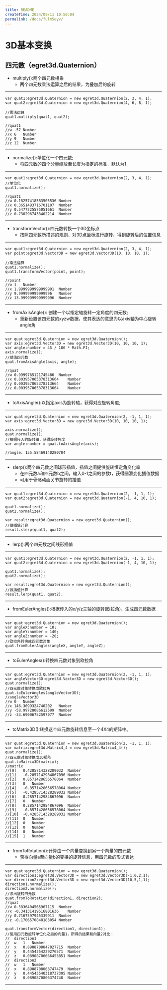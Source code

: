 ```yaml
---
title: README
createTime: 2024/09/11 10:50:04
permalink: /docs/fulm5eyv/
---
```

3D基本变换
===============

## 四元数（egret3d.Quaternion） ##

* multiply():两个四元数相乘
	* 两个四元数乘法运算之后的结果，为叠加后的旋转

----------

	var quat1:egret3d.Quaternion = new egret3d.Quaternion(2, 3, 4, 1);
	var quat2:egret3d.Quaternion = new egret3d.Quaternion(4, 6, 8, 1);

	//乘法运算
	quat1.multiply(quat1, quat2);
	
	//quat1
	//w	-57	Number
	//x	6	Number
	//y	9	Number
	//z	12	Number

---------

* normalize():单位化一个四元数;
	* 将四元数的四个分量缩放至长度为指定的标准，默认为1
	
----------

	var quat1:egret3d.Quaternion = new egret3d.Quaternion(2, 3, 4, 1);
	//单位化
	quat1.normalize();
	
	//quat1
	//w	0.18257418583505536	Number
	//x	0.3651483716701107	Number
	//y	0.5477225575051661	Number
	//z	0.7302967433402214	Number

---------

* transformVector():四元数转换一个3D坐标点
	* 按照四元数所描述的规则，对3D点坐标进行旋转，得到旋转后的位置信息
	
----------

	var quat1:egret3d.Quaternion = new egret3d.Quaternion(2, 3, 4, 1);
	var point:egret3d.Vector3D = new egret3d.Vector3D(10, 10, 10, 1);

	//乘法运算
	quat1.normalize();
	quat1.transformVector(point, point);
	
	//point
	//w	1	Number
	//x	1.9999999999999991	Number
	//y	9.999999999999996	Number
	//z	13.999999999999996	Number


---------

* fromAxisAngle(): 创建一个以指定轴旋转一定角度的四元数;
	* 重新设置该四元数的xyzw数据，使其表达的意思为以axis轴为中心旋转angle角
	
----------

	var quat:egret3d.Quaternion = new egret3d.Quaternion();
	var axis:egret3d.Vector3D = new egret3d.Vector3D(10, 10, 10, 1);
	var angle:number = 45 / 180 * Math.PI;
	axis.normalize();
	//赋值四元数
	quat.fromAxisAngle(axis, angle);
	
	//quat
	//w	0.9999765121745486	Number
	//x	0.003957065378313664	Number
	//y	0.003957065378313664	Number
	//z	0.003957065378313664	Number



---------

* toAxisAngle():以指定axis为旋转轴，获得对应旋转角度;

----------

	var quat:egret3d.Quaternion = new egret3d.Quaternion(2, -1, 1, 1);
	var axis:egret3d.Vector3D = new egret3d.Vector3D(10, 10, 10, 1);
	
	axis.normalize();
	quat.normalize();
	//根据传入的旋转轴，获得旋转角度
	var angle:number = quat.toAxisAngle(axis);
	
	//angle: 135.58469140280704

---------

* slerp():两个四元数之间球形插值，插值之间提供旋转恒定角变化率
	* 在四元数a和四元数b之间，输入0-1之间的参数t，获得圆滑变化插值数据
	* 可用于骨骼动画关节旋转的插值
	
----------

	var quat1:egret3d.Quaternion = new egret3d.Quaternion(2, -1, 1, 1);
	var quat2:egret3d.Quaternion = new egret3d.Quaternion(-1, 4, 10, 1);
	
	quat1.normalize();
	quat2.normalize();

	var result:egret3d.Quaternion = new egret3d.Quaternion();
	//做插值计算
	result.slerp(quat1, quat2);

---------

* lerp():两个四元数之间线形插值
 
----------

	var quat1:egret3d.Quaternion = new egret3d.Quaternion(2, -1, 1, 1);
	var quat2:egret3d.Quaternion = new egret3d.Quaternion(-1, 4, 10, 1);
	
	quat1.normalize();
	quat2.normalize();

	var result:egret3d.Quaternion = new egret3d.Quaternion();
	//做插值计算
	result.lerp(quat1, quat2);

---------

* fromEulerAngles():根据传入的x/y/z三轴的旋转(欧拉角)，生成四元数数据
 
----------

	var quat:egret3d.Quaternion = new egret3d.Quaternion();
	var angleX:number = 10;
	var angleY:number = 140;
	var angleZ:number = -20;
	//欧拉角转换成四元数对象
	quat.fromEulerAngles(angleX, angleY, angleZ);
	
---------

* toEulerAngles():转换四元数对象到欧拉角
 
----------

	var quat:egret3d.Quaternion = new egret3d.Quaternion(2, -1, 1, 1);
	var angleVector3D:egret3d.Vector3D = new egret3d.Vector3D();
	quat.normalize();
	//四元数对象转换成欧拉角
	quat.toEulerAngles(angleVector3D);
	//angleVector3D
	//w	0	Number
	//x	146.3099324740202	Number
	//y	-58.99728086612599	Number
	//z	-33.69006752597977	Number

---------

* toMatrix3D():转换这个四元数旋转信息至一个4X4的矩阵中。
 
----------

	var quat:egret3d.Quaternion = new egret3d.Quaternion(2, -1, 1, 1);
	var matrix:egret3d.Matrix4_4 = new egret3d.Matrix4_4();
	quat.normalize();
	//四元数对象转换成3D矩阵
	quat.toMatrix3D(matrix);
	//matrix
	//[0]	0.4285714328289032	Number
	//[1]	-0.2857142984867096	Number
	//[2]	0.8571428656578064	Number
	//[3]	0	Number
	//[4]	-0.8571428656578064	Number
	//[5]	-0.4285714328289032	Number
	//[6]	0.2857142984867096	Number
	//[7]	0	Number
	//[8]	0.2857142984867096	Number
	//[9]	-0.8571428656578064	Number
	//[10]	-0.4285714328289032	Number
	//[11]	0	Number
	//[12]	0	Number
	//[13]	0	Number
	//[14]	0	Number
	//[15]	1	Number


---------

* fromToRotation():计算由一个向量变换到另一个向量的四元数
	* 获得向量a至向量b的变换的旋转信息，用四元数的形式表达
 
----------

	var quat:egret3d.Quaternion = new egret3d.Quaternion();
	var direction1:egret3d.Vector3D = new egret3d.Vector3D(-1,0,2,1);
	var direction2:egret3d.Vector3D = new egret3d.Vector3D(10,5,1,1);
	direction1.normalize();
	direction2.normalize();
	//求出旋转四元数
	quat.fromToRotation(direction1, direction2);
	//quat
	//w	0.5836404565967115	Number
	//x	-0.34131419516801636	Number
	//y	0.7167597945339911	Number
	//z	-0.1706570848183054	Number

	quat.transformVector(direction1, direction1);
	//使用四元数旋转单位化之后的向量1，所得的结果和向量2对比：
	//	direction1
	//	w	1	Number
	//	x	0.8908708047027715	Number
	//	y	0.4454354229276571	Number
	//	z	0.08908706666455851	Number
	//	direction2
	//	w	1	Number
	//	x	0.8908708063747479	Number
	//	y	0.44543540318737395	Number
	//	z	0.0890870806374748	Number

---------
